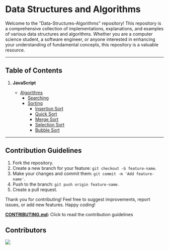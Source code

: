 # Data Structures and Algorithms

Welcome to the "Data-Structures-Algorithms" repository! This repository is a comprehensive collection of implementations, explanations, and examples of various data structures and algorithms. Whether you are a computer science student, a software engineer, or anyone interested in enhancing your understanding of fundamental concepts, this repository is a valuable resource.

---

## Table of Contents



1. **JavaScript**

   - [Algorithms](./JavaScript/Algorithms)
     - [Searching](./JavaScript/Algorithms/Searching)
     - [Sorting](./JavaScript/Algorithms/Sorting)
       - [Insertion Sort](./JavaScript/Algorithms/Sorting/insertionSort.js)
       - [Quick Sort](./JavaScript/Algorithms/Sorting/quickSort.js)
       - [Merge Sort](./JavaScript/Algorithms/Sorting/mergeSort.js)
       - [Selection Sort](./JavaScript/Algorithms/Sorting/selectionSort.js)
       - [Bubble Sort](./JavaScript/Algorithms/Sorting/bubbleSort.js)

---

## Contribution Guidelines

1. Fork the repository.
2. Create a new branch for your feature: `git checkout -b feature-name`.
3. Make your changes and commit them: `git commit -m 'Add feature-name'`.
4. Push to the branch: `git push origin feature-name`.
5. Create a pull request.

Thank you for contributing! Feel free to suggest improvements, report issues, or add new features. Happy coding!

**[CONTRIBUTING.md](CONTRIBUTING.md):** Click to read the contribution guidelines

## Contributors
<a href = "https://github.com/Emil-Wilson1/DSA/graphs/contributors">
  <img src = "https://contrib.rocks/image?repo=Emil-Wilson1/DSA"/>
</a>